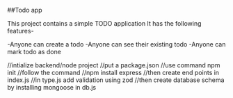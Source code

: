 ##Todo app

This project contains a simple TODO application
It has the following features-

-Anyone can create a todo
-Anyone can see their existing todo
-Anyone can mark todo as done

//intialize backend/node project
//put a package.json
//use command npm init
//follow the command
//npm install express
//then create end points in index.js
//in type.js add validation using zod
//then create database schema by installing mongoose in db.js
